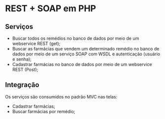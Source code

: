 # REST + SOAP em PHP

## Serviços

- Buscar todos os  remédios no banco de dados por meio de um webservice REST (get);
- Buscar as farmácias que vendem um determinado remédio no banco de dados por meio de um serviço SOAP com WSDL e autenticação (usuário e senha);
- Cadastrar farmácias no banco de dados por meio de um webservice REST (Post);

## Integração

Os serviços são consumidos no padrão MVC nas telas:

- Cadastrar farmácias;
- Buscar farmácias por remédio;
